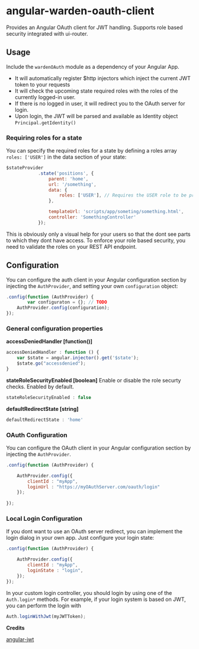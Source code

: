 # angular-warden-oauth-client
Provides an Angular OAuth client for JWT handling. Supports role based security integrated with ui-router.

## Usage

Include the `wardenOAuth` module as a dependency of your Angular App.

* It will automatically register $http injectors which inject the current JWT token to your requests
* It will check the upcoming state required roles with the roles of the currently logged-in user.
* If there is no logged in user, it will redirect you to the OAuth server for login.
* Upon login, the JWT will be parsed and available as Identity object `Principal.getIdentity()`

### Requiring roles for a state

You can specify the required roles for a state by defining a roles array `roles: ['USER']` in the data section of your state:
```javascript
$stateProvider
            .state('positions', {
                parent: 'home',
                url: '/something',
                data: {
                    roles: ['USER'], // Requires the USER role to be present
                },

                templateUrl: 'scripts/app/someting/something.html',
                controller: 'SomethingController'
            });
```

This is obviously only a visual help for your users so that the dont see parts to which they dont have access. To enforce your role based security, you need to validate the roles on your REST API endpoint.

## Configuration

You can configure the auth client in your Angular configuration section by injecting the `AuthProvider`, and setting your own `configuration` object:

```javascript
.config(function (AuthProvider) {
        var configuraton = {}; // TODO
	AuthProvider.config(configuration);
});
```

### General configuration properties

**accessDeniedHandler [function()]**

```javascript
accessDeniedHandler : function () {
    var $state = angular.injector().get('$state');
    $state.go("accessdenied");
}
```

**stateRoleSecurityEnabled [boolean]**
Enable or disable the role securty checks. Enabled by default.
```javascript
stateRoleSecurityEnabled : false
```
**defaultRedirectState [string]**
```javascript
defaultRedirectState : 'home'
```


### OAuth Configuration

You can configure the OAuth client in your Angular configuration section by injecting the `AuthProvider`.
```javascript
.config(function (AuthProvider) {

	AuthProvider.config({
		clientId : "myApp",
        loginUrl : "https://myOAuthServer.com/oauth/login"
	});
	
});
```

### Local Login Configuration
If you dont want to use an OAuth server redirect, you can implement the login dialog in your own app.
Just configure your login state:
```javascript
.config(function (AuthProvider) {

	AuthProvider.config({
		clientId : "myApp",
        loginState : "login",
	});
});
```

In your custom login controller, you should login by using one of the `Auth.login*` methods.
For example, if your login system is based on JWT, you can perform the login with
```javascript
Auth.loginWithJwt(myJWTToken);
```

**Credits**

[angular-jwt](https://github.com/auth0/angular-jwt)

